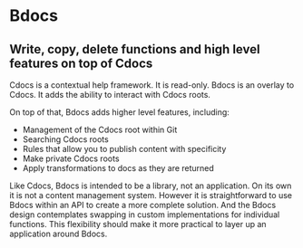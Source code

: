 # Bdocs
## Write, copy, delete functions and high level features on top of Cdocs

Cdocs is a contextual help framework. It is read-only. Bdocs is an overlay to Cdocs. It adds the ability to interact with Cdocs roots.

On top of that, Bdocs adds higher level features, including:
* Management of the Cdocs root within Git
* Searching Cdocs roots
* Rules that allow you to publish content with specificity
* Make private Cdocs roots
* Apply transformations to docs as they are returned

Like Cdocs, Bdocs is intended to be a library, not an application. On its own it is not a content management system. However it is straightforward to use Bdocs within an API to create a more complete solution. And the Bdocs design contemplates swapping in custom implementations for individual functions. This flexibility should make it more practical to layer up an application around Bdocs.




